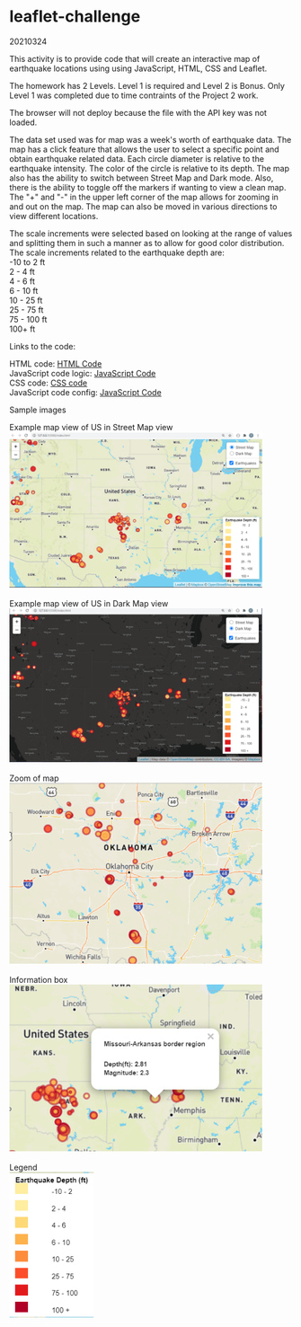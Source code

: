 # leaflet-challenge
20210324

This activity is to provide code that will create an interactive map of earthquake locations using using JavaScript, HTML, CSS and Leaflet.

The homework has 2 Levels.  Level 1 is required and Level 2 is Bonus.  Only Level 1 was completed due to time contraints of the Project 2 work.

The browser will not deploy because the file with the API key was not loaded.  

The data set used was for map was a week's worth of earthquake data.  The map has a click feature that allows the user to select a specific point and obtain earthquake related data.  Each circle diameter is relative to the earthquake intensity.  The color of the circle is relative to its depth.  The map also has the ability to switch between Street Map and Dark mode.  Also, there is the ability to toggle off the markers if wanting to view a clean map.  The "+" and "-" in the upper left corner of the map allows for zooming in and out on the map.  The map can also be moved in various directions to view different locations.

The scale increments were selected based on looking at the range of values and splitting them in such a manner as to allow for good color distribution.  The scale increments related to the earthquake depth are:<br>
  -10 to 2 ft <br>
  2  - 4 ft <br>
  4 - 6 ft <br>
  6 - 10 ft <br>
  10 - 25 ft <br>
  25 - 75 ft <br>
  75 - 100 ft <br>
  100+ ft <br>

Links to the code:

HTML code: [HTML Code](index.html)<br>
JavaScript code logic: [JavaScript Code](Leaflet-Step-1/static/js/logic.js)<br>
CSS code: [CSS code](Leaflet-Step-1/static/css/style.css)<br>
JavaScript code config: [JavaScript Code](Leaflet-Step-1/static/js/config.js)<br>


Sample images

Example map view of US in Street Map view <br>
<img src="Images/overall.PNG" width = "450"><br>
<br>
Example map view of US in Dark Map view<br>
<img src="Images/dark.PNG" width = "450"><br>
<br>
Zoom of map<br>
<img src="Images/zoom.PNG" width = "450"><br>
<br>
Information box<br>
<img src="Images/info.PNG" width = "450"><br>
<br>
Legend<br>
<img src="Images/legend.PNG" width = "150"><br>



